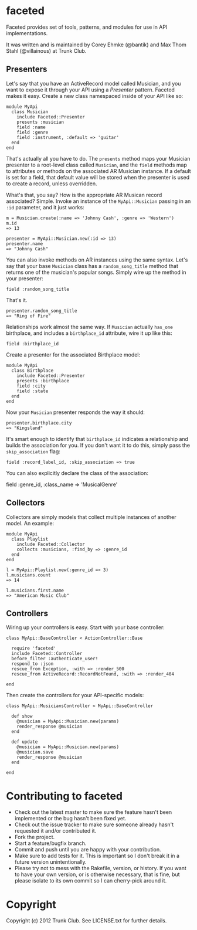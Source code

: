 faceted
=======

Faceted provides set of tools, patterns, and modules for use in API implementations.

It was written and is maintained by Corey Ehmke (@bantik) and Max Thom Stahl (@villainous) at Trunk Club.

Presenters
----------

Let's say that you have an ActiveRecord model called Musician, and you want to expose it through your API using a *Presenter* pattern. Faceted makes it easy. Create a new class namespaced inside of your API like so:



    module MyApi
      class Musician
        include Faceted::Presenter
        presents :musician
        field :name
        field :genre
        field :instrument, :default => 'guitar'
      end
    end

That's actually all you have to do. The `presents` method maps your Musician presenter to a root-level class called `Musician`, and the `field` methods map to attributes *or* methods on the associated AR Musician instance. If a default is set for a field, that default value will be stored when the presenter is used to create a record, unless overridden.

What's that, you say? How is the appropriate AR Musican record associated? Simple. Invoke an instance of the `MyApi::Musician` passing in an `:id` parameter, and it just works:

    m = Musician.create(:name => 'Johnny Cash', :genre => 'Western')
    m.id
    => 13

    presenter = MyApi::Musician.new(:id => 13)
    presenter.name
    => "Johnny Cash"

You can also invoke methods on AR instances using the same syntax. Let's say that your base `Musician` class has a `random_song_title` method that returns one of the musician's popular songs. Simply wire up the method in your presenter:

    field :random_song_title

That's it.

    presenter.random_song_title
    => "Ring of Fire"

Relationships work almost the same way. If `Musician` actually `has_one` birthplace, and includes a `birthplace_id` attribute, wire it up like this:

    field :birthplace_id

Create a presenter for the associated Birthplace model:

    module MyApi
      class Birthplace
        include Faceted::Presenter
        presents :birthplace
        field :city
        field :state
      end
    end

Now your `Musician` presenter responds the way it should:

    presenter.birthplace.city
    => "Kingsland"

It's smart enough to identify that `birthplace_id` indicates a relationship and builds the association for you. If you don't want it to do this, simply pass the `skip_association` flag:

    field :record_label_id, :skip_association => true

You can also explicitly declare the class of the association:

  field :genre_id, :class_name => 'MusicalGenre'

Collectors
----------
Collectors are simply models that collect multiple instances of another model. An example:

    module MyApi
      class Playlist
        include Faceted::Collector
        collects :musicians, :find_by => :genre_id
      end
    end

    l = MyApi::Playlist.new(:genre_id => 3)
    l.musicians.count
    => 14

    l.musicians.first.name
    => "American Music Club"

Controllers
-----------
Wiring up your controllers is easy. Start with your base controller:

    class MyApi::BaseController < ActionController::Base

      require 'faceted'
      include Faceted::Controller
      before_filter :authenticate_user!
      respond_to :json
      rescue_from Exception, :with => :render_500
      rescue_from ActiveRecord::RecordNotFound, :with => :render_404

    end

Then create the controllers for your API-specific models:

    class MyApi::MusiciansController < MyApi::BaseController

      def show
        @musician = MyApi::Musician.new(params)
        render_response @musician
      end

      def update
        @musician = MyApi::Musician.new(params)
        @musician.save
        render_response @musician
      end

    end

Contributing to faceted
=======================

* Check out the latest master to make sure the feature hasn't been implemented or the bug hasn't been fixed yet.
* Check out the issue tracker to make sure someone already hasn't requested it and/or contributed it.
* Fork the project.
* Start a feature/bugfix branch.
* Commit and push until you are happy with your contribution.
* Make sure to add tests for it. This is important so I don't break it in a future version unintentionally.
* Please try not to mess with the Rakefile, version, or history. If you want to have your own version, or is otherwise necessary, that is fine, but please isolate to its own commit so I can cherry-pick around it.

Copyright
=========
Copyright (c) 2012 Trunk Club. See LICENSE.txt for further details.

